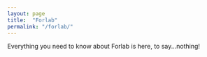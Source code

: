 ```yaml
---
layout: page
title:  "Forlab"
permalink: "/forlab/"
---
```


Everything you need to know about Forlab is here, to say...nothing!
